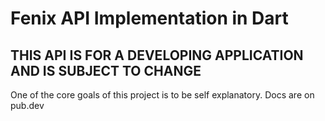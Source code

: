 # Fenix API Implementation in Dart

## THIS API IS FOR A DEVELOPING APPLICATION AND IS SUBJECT TO CHANGE

One of the core goals of this project is to be self explanatory.  Docs are on pub.dev
